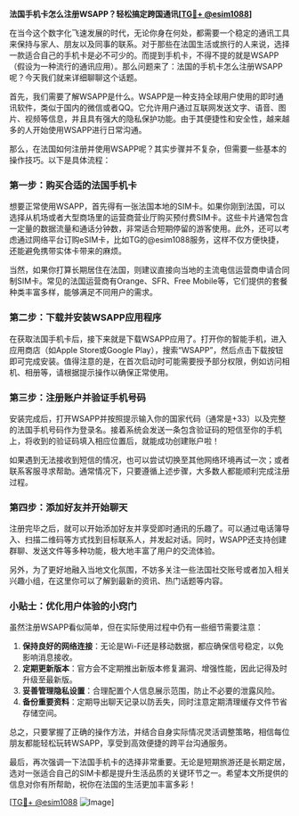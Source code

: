 **法国手机卡怎么注册WSAPP？轻松搞定跨国通讯[[TG💪+ @esim1088](https://t.me/s/esim1088)]**

在当今这个数字化飞速发展的时代，无论你身在何处，都需要一个稳定的通讯工具来保持与家人、朋友以及同事的联系。对于那些在法国生活或旅行的人来说，选择一款适合自己的手机卡是必不可少的。而提到手机卡，不得不提的就是WSAPP（假设为一种流行的通讯应用）。那么问题来了：法国的手机卡怎么注册WSAPP呢？今天我们就来详细聊聊这个话题。

首先，我们需要了解WSAPP是什么。WSAPP是一种支持全球用户使用的即时通讯软件，类似于国内的微信或者QQ。它允许用户通过互联网发送文字、语音、图片、视频等信息，并且具有强大的隐私保护功能。由于其便捷性和安全性，越来越多的人开始使用WSAPP进行日常沟通。

那么，在法国如何注册并使用WSAPP呢？其实步骤并不复杂，但需要一些基本的操作技巧。以下是具体流程：

### 第一步：购买合适的法国手机卡

想要正常使用WSAPP，首先得有一张法国本地的SIM卡。如果你刚到法国，可以选择从机场或者大型商场里的运营商营业厅购买预付费SIM卡。这些卡片通常包含一定量的数据流量和通话分钟数，非常适合短期停留的游客使用。此外，还可以考虑通过网络平台订购eSIM卡，比如TG的@esim1088服务，这样不仅方便快捷，还能避免携带实体卡带来的麻烦。

当然，如果你打算长期居住在法国，则建议直接向当地的主流电信运营商申请合同制SIM卡。常见的法国运营商有Orange、SFR、Free Mobile等，它们提供的套餐种类丰富多样，能够满足不同用户的需求。

### 第二步：下载并安装WSAPP应用程序

在获取法国手机卡后，接下来就是下载WSAPP应用了。打开你的智能手机，进入应用商店（如Apple Store或Google Play），搜索“WSAPP”，然后点击下载按钮即可完成安装。值得注意的是，在首次启动时可能需要授予部分权限，例如访问相机、相册等，请根据提示操作以确保正常使用。

### 第三步：注册账户并验证手机号码

安装完成后，打开WSAPP并按照提示输入你的国家代码（通常是+33）以及完整的法国手机号码作为登录名。接着系统会发送一条包含验证码的短信至你的手机上，将收到的验证码填入相应位置后，就能成功创建账户啦！

如果遇到无法接收到短信的情况，也可以尝试切换至其他网络环境再试一次；或者联系客服寻求帮助。通常情况下，只要遵循上述步骤，大多数人都能顺利完成注册过程。

### 第四步：添加好友并开始聊天

注册完毕之后，就可以开始添加好友并享受即时通讯的乐趣了。可以通过电话簿导入、扫描二维码等方式找到目标联系人，并发起对话。同时，WSAPP还支持创建群聊、发送文件等多种功能，极大地丰富了用户的交流体验。

另外，为了更好地融入当地文化氛围，不妨多关注一些法国社交账号或者加入相关兴趣小组，在这里你可以了解到最新的资讯、热门话题等内容。

### 小贴士：优化用户体验的小窍门

虽然注册WSAPP看似简单，但在实际使用过程中仍有一些细节需要注意：

1. **保持良好的网络连接**：无论是Wi-Fi还是移动数据，都应确保信号稳定，以免影响消息接收。
2. **定期更新版本**：官方会不定期推出新版本修复漏洞、增强性能，因此记得及时升级至最新版。
3. **妥善管理隐私设置**：合理配置个人信息展示范围，防止不必要的泄露风险。
4. **备份重要资料**：定期导出聊天记录以防丢失，同时注意定期清理缓存文件节省存储空间。

总之，只要掌握了正确的操作方法，并结合自身实际情况灵活调整策略，相信每位朋友都能轻松玩转WSAPP，享受到高效便捷的跨平台沟通服务。

最后，再次强调一下法国手机卡的选择非常重要。无论是短期旅游还是长期定居，选对一张适合自己的SIM卡都是提升生活品质的关键环节之一。希望本文所提供的信息对你有所帮助，祝你在法国的生活更加丰富多彩！

[[TG💪+ @esim1088](https://t.me/s/esim1088) ![Image](https://i.postimg.cc/4NQfJmqS/Snipaste-2025-05-13-00-14-12.png)]